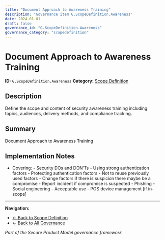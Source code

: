 ```yaml
---
title: "Document Approach to Awareness Training"
description: "Governance item G.ScopeDefinition.Awareness"
date: 2024-01-01
draft: false
governance_id: "G.ScopeDefinition.Awareness"
governance_category: "scopedefinition"
---
```


# Document Approach to Awareness Training

**ID:** `G.ScopeDefinition.Awareness`
**Category:** [Scope Definition](../)

## Description

Define the scope and content of security awareness training including topics, audiences, delivery methods, and compliance tracking.

## Summary

Document Approach to Awareness Training

## Implementation Notes

- Covering: - Security DOs and DON'Ts - Using strong authentication factors - Protecting authentication factors - Not to reuse previously used factors - Change factors if there is suspicion there maybe be a compromise - Report incident if compromise is suspected - Phishing - Social engineering - Acceptable use - POS device management [if in-scope]


---

**Navigation:**
- [← Back to Scope Definition](../)
- [← Back to All Governance](/governance/)

*Part of the Secure Product Model governance framework*
